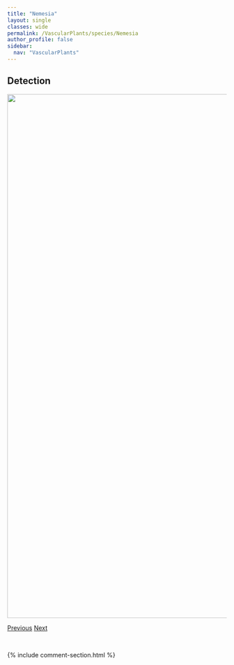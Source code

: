 ```yaml
---
title: "Nemesia"
layout: single
classes: wide
permalink: /VascularPlants/species/Nemesia
author_profile: false
sidebar:
  nav: "VascularPlants"
---
```


<h2>Detection</h2>

<a href="https://drive.google.com/uc?export=view&id=1eUbIwPB68Z2pEei3VlP3vAHR5hS6Kvep">
<img src="https://drive.google.com/uc?export=view&id=1eUbIwPB68Z2pEei3VlP3vAHR5hS6Kvep" height = "1200" width = "800">
</a>


<a href="/DevelopmentWebsite/VascularPlants/species/NasturtiumOfficinale" class="pagination--pager" title="Nasturtium officinale">Previous</a> <a href="/DevelopmentWebsite/VascularPlants/species/NeottiaBorealis" class="pagination--pager" title="Neottia borealis">Next</a>

<p>&nbsp;</p>

{% include comment-section.html %}
